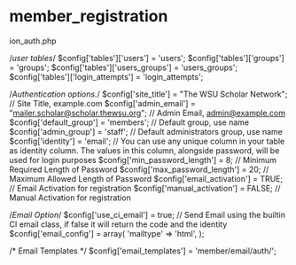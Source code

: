 # member_registration

ion_auth.php

/*user tables*/
$config['tables']['users']           = 'users';
$config['tables']['groups']          = 'groups';
$config['tables']['users_groups']    = 'users_groups';
$config['tables']['login_attempts']  = 'login_attempts';

/*Authentication options.*/
$config['site_title']                 = "The WSU Scholar Network";       // Site Title, example.com
$config['admin_email']                = "mailer.scholar@scholar.thewsu.org"; // Admin Email, admin@example.com
$config['default_group']              = 'members';             // Default group, use name
$config['admin_group']                = 'staff';             // Default administrators group, use name
$config['identity']                   = 'email';          // You can use any unique column in your table as identity column. The values in this column, alongside password, will be used for login purposes
$config['min_password_length']        = 8;                   // Minimum Required Length of Password
$config['max_password_length']        = 20;                  // Maximum Allowed Length of Password
$config['email_activation']           = TRUE;               // Email Activation for registration
$config['manual_activation']          = FALSE;               // Manual Activation for registration




/*Email Option*/
$config['use_ci_email'] = true; // Send Email using the builtin CI email class, if false it will return the code and the identity
$config['email_config'] = array(
	'mailtype' => 'html',
);


/* Email Templates */
$config['email_templates'] = 'member/email/auth/';

